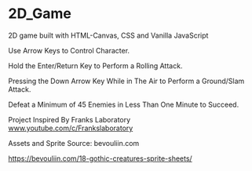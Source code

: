 # 2D_Game
2D game built with HTML-Canvas, CSS and Vanilla JavaScript

Use Arrow Keys to Control Character.

Hold the Enter/Return Key to Perform a Rolling Attack.

Pressing the Down Arrow Key While in The Air to Perform a Ground/Slam Attack.

Defeat a Minimum of 45 Enemies in Less Than One Minute to Succeed.

Project Inspired By Franks Laboratory www.youtube.com/c/Frankslaboratory

Assets and Sprite Source: bevouliin.com 

https://bevouliin.com/18-gothic-creatures-sprite-sheets/
